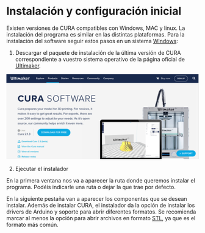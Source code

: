 # Instalación y configuración inicial

Existen versiones de CURA compatibles con Windows, MAC y linux. La instalación del programa es similar en las distintas plataformas. Para la instalación del software seguir estos pasos en un sistema [Windows](http://www.zonamaker.com/impresion-3d/software-imp3d/manual-de-cura):

1. Descargar el paquete de instalación de la última versión de CURA correspondiente a vuestro sistema operativo de la página oficial de  [Ultimaker](http://software.ultimaker.com/).

![](img/cura.png)

2. Ejecutar el instalador

En la primera ventana nos va a aparecer la ruta donde queremos instalar el programa. Podéis indicarle una ruta o dejar la que trae por defecto.

En la siguiente pestaña van a aparecer los componentes que se desean instalar. Además de instalar CURA, el instalador da la opción de instalar los drivers de Arduino y soporte para abrir diferentes formatos. Se recomienda marcar al menos la opción para abrir archivos en formato [STL](https://es.wikipedia.org/wiki/STL), ya que es el formato más común.


